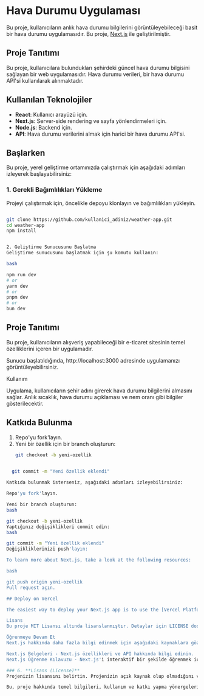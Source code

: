 # Hava Durumu Uygulaması

Bu proje, kullanıcıların anlık hava durumu bilgilerini görüntüleyebileceği basit bir hava durumu uygulamasıdır. Bu proje, [Next.js](https://nextjs.org) ile geliştirilmiştir.

## Proje Tanıtımı

Bu proje, kullanıcılara bulundukları şehirdeki güncel hava durumu bilgisini sağlayan bir web uygulamasıdır. Hava durumu verileri, bir hava durumu API'si kullanılarak alınmaktadır.

## Kullanılan Teknolojiler

- **React**: Kullanıcı arayüzü için.
- **Next.js**: Server-side rendering ve sayfa yönlendirmeleri için.
- **Node.js**: Backend için.
- **API**: Hava durumu verilerini almak için harici bir hava durumu API'si.

## Başlarken

Bu proje, yerel geliştirme ortamınızda çalıştırmak için aşağıdaki adımları izleyerek başlayabilirsiniz:

### 1. Gerekli Bağımlılıkları Yükleme

Projeyi çalıştırmak için, öncelikle depoyu klonlayın ve bağımlılıkları yükleyin.

```bash

git clone https://github.com/kullanici_adiniz/weather-app.git
cd weather-app
npm install


2. Geliştirme Sunucusunu Başlatma
Geliştirme sunucusunu başlatmak için şu komutu kullanın:

bash

npm run dev
# or
yarn dev
# or
pnpm dev
# or
bun dev
```

## Proje Tanıtımı
Bu proje, kullanıcıların alışveriş yapabileceği bir e-ticaret sitesinin temel özelliklerini içeren bir uygulamadır.

Sunucu başlatıldığında, http://localhost:3000 adresinde uygulamanızı görüntüleyebilirsiniz.

Kullanım

Uygulama, kullanıcıların şehir adını girerek hava durumu bilgilerini almasını sağlar. Anlık sıcaklık, hava durumu açıklaması ve nem oranı gibi bilgiler gösterilecektir.

## Katkıda Bulunma
1. Repo'yu fork'layın.
2. Yeni bir özellik için bir branch oluşturun:
   ```bash
   git checkout -b yeni-ozellik
    
 ```bash
   git commit -m "Yeni özellik eklendi"

Katkıda bulunmak isterseniz, aşağıdaki adımları izleyebilirsiniz:

Repo'yu fork'layın.

Yeni bir branch oluşturun:
bash

git checkout -b yeni-ozellik
Yaptığınız değişiklikleri commit edin:
bash

git commit -m "Yeni özellik eklendi"
Değişikliklerinizi push'layın:

To learn more about Next.js, take a look at the following resources:

bash

git push origin yeni-ozellik
Pull request açın.

## Deploy on Vercel

The easiest way to deploy your Next.js app is to use the [Vercel Platform](https://vercel.com/new?utm_medium=default-template&filter=next.js&utm_source=create-next-app&utm_campaign=create-next-app-readme) from the creators of Next.js.

Lisans
Bu proje MIT Lisansı altında lisanslanmıştır. Detaylar için LICENSE dosyasına bakın.

Öğrenmeye Devam Et
Next.js hakkında daha fazla bilgi edinmek için aşağıdaki kaynaklara göz atabilirsiniz:

Next.js Belgeleri - Next.js özellikleri ve API hakkında bilgi edinin.
Next.js Öğrenme Kılavuzu - Next.js'i interaktif bir şekilde öğrenmek için.

### 6. **Lisans (License)**
Projenizin lisansını belirtin. Projenizin açık kaynak olup olmadığını ve nasıl kullanılabileceğini burada yazın.

Bu, proje hakkında temel bilgileri, kullanım ve katkı yapma yönergelerini içeren tek parça bir `README.md` dosyasıdır. Projenin kurulumu, çalıştırılması ve katkı sağlanmasıyla ilgili detayları içeriyor.
